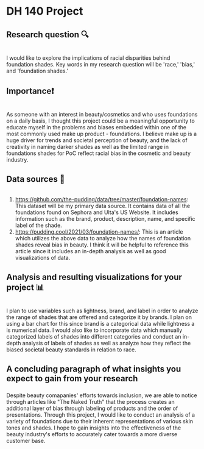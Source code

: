 # DH 140 Project 
## Research question 🔍
###### 
I would like to explore the implications of racial disparities behind foundation shades. Key words in my research question will be 'race,' 'bias,' and 'foundation shades.' 
## Importance❗️
###### 
As someone with an interest in beauty/cosmetics and who uses foundations on a daily basis, I thought this project could be a meaningful opportunity to educate myself in the problems and biases embedded within one of the most commonly used make up product - foundations. I believe make up is a huge driver for trends and societal perception of beauty, and the lack of creativity in naming darker shades as well as the limited range in foundations shades for PoC reflect racial bias in the cosmetic and beauty industry. 
## Data sources 📑
###### 
1. https://github.com/the-pudding/data/tree/master/foundation-names: This dataset will be my primary data source. It contains data of all the foundations found on Sephora and Ulta's US Website. It includes information such as the brand, product, description, name, and specific label of the shade. 
2. https://pudding.cool/2021/03/foundation-names/: This is an article which utilizes the above data to analyze how the names of foundation shades reveal bias in beauty. I think it will be helpful to reference this article since it includes an in-depth analysis as well as good visualizations of data. 
## Analysis and resulting visualizations for your project 📊
###### 
I plan to use variables such as lightness, brand, and label in order to analyze the range of shades that are offered and categorize it by brands. I plan on using a bar chart for this since brand is a categorical data while lightness a is numerical data. I would also like to incorporate data which manually categorized labels of shades into different categories and conduct an in-depth analysis of labels of shades as well as analyze how they reflect the biased societal beauty standards in relation to race. 
## A concluding paragraph of what insights you expect to gain from your research
#####
Despite beauty comapanies' efforts towards inclusion, we are able to notice through articles like "The Naked Truth" that the process creates an additional layer of bias through labeling of products and the order of presentations. Through this project, I would like to conduct an analysis of a variety of foundations due to their inherent representations of various skin tones and shades. I hope to gain insights into the effectiveness of the beauty industry's efforts to accurately cater towards a more diverse customer base.
